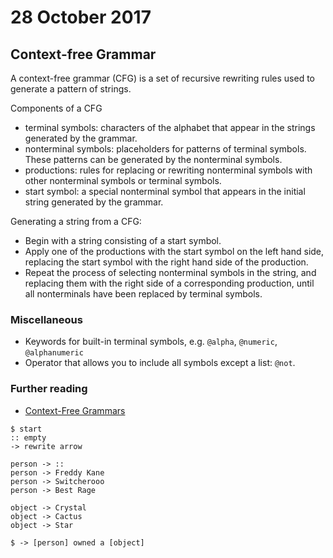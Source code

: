 # 28 October 2017

## Context-free Grammar

A context-free grammar (CFG) is a set of recursive rewriting rules used to generate a
pattern of strings.

Components of a CFG

- terminal symbols: characters of the alphabet that appear in the strings generated
  by the grammar.
- nonterminal symbols: placeholders for patterns of terminal symbols. These
  patterns can be generated by the nonterminal symbols.
- productions: rules for replacing or rewriting nonterminal symbols with other
  nonterminal symbols or terminal symbols.
- start symbol: a special nonterminal symbol that appears in the initial string
  generated by the grammar.

Generating a string from a CFG:

- Begin with a string consisting of a start symbol.
- Apply one of the productions with the start symbol on the left hand side,
  replacing the start symbol with the right hand side of the production.
- Repeat the process of selecting nonterminal symbols in the string, and replacing
  them with the right side of a corresponding production, until all nonterminals
  have been replaced by terminal symbols.

### Miscellaneous

- Keywords for built-in terminal symbols, e.g. `@alpha`, `@numeric`, `@alphanumeric`
- Operator that allows you to include all symbols except a list: `@not`.

### Further reading

- [Context-Free Grammars](https://www.cs.rochester.edu/%7Enelson/courses/csc_173/grammars/cfg.html)



```
$ start
:: empty
-> rewrite arrow

person -> ::
person -> Freddy Kane
person -> Switcherooo
person -> Best Rage

object -> Crystal
object -> Cactus
object -> Star

$ -> [person] owned a [object]
```
